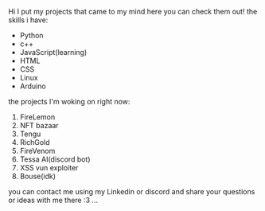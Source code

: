 Hi I put my projects that came to my mind here you can check them out!
the skills i have:
+ Python
+ c++
+ JavaScript(learning)
+ HTML
+ CSS
+ Linux
+ Arduino

the projects I'm woking on right now:
1. FireLemon
2. NFT bazaar
3. Tengu
4. RichGold
5. FireVenom
6. Tessa AI(discord bot)
7. XSS vun exploiter
8. Bouse(idk)

you can contact me using my Linkedin or discord and share your questions or ideas with me there :3
...
<!---
Pastlecry/Pastlecry is a ✨ special ✨ repository because its `README.md` (this file) appears on your GitHub profile.
You can click the Preview link to take a look at your changes.
--->
